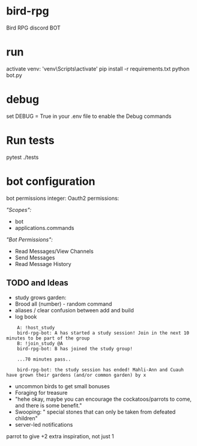 # bird-rpg
 Bird RPG discord BOT

# run
activate venv: 'venv\Scripts\activate'
pip install -r requirements.txt
python bot.py

# debug
set DEBUG = True in your .env file to enable the Debug commands

# Run tests
pytest ./tests

# bot configuration

bot permissions integer: Oauth2 permissions:

*"Scopes":*
- bot
- applications.commands

*"Bot Permissions":*
- Read Messages/View Channels
- Send Messages
- Read Message History

## TODO and Ideas
- study grows garden:
- Brood all (number) - random command
- aliases / clear confusion between add and build
- log book

```
    A: !host_study
    bird-rpg-bot: A has started a study session! Join in the next 10 minutes to be part of the group
    B: !join_study @A
    bird-rpg-bot: B has joined the study group!

    ...70 minutes pass..

    bird-rpg-bot: the study session has ended! Mahli-Ann and Cuauh have grown their gardens (and/or common garden) by x
```

- uncommon birds to get small bonuses
- Foraging for treasure
- "hehe okay, maybe you can encourage the cockatoos/parrots to come, and there is some benefit."
- Swooping: " special stones that can only be taken from defeated children"
- server-led notifications

parrot to give +2 extra inspiration, not just 1

